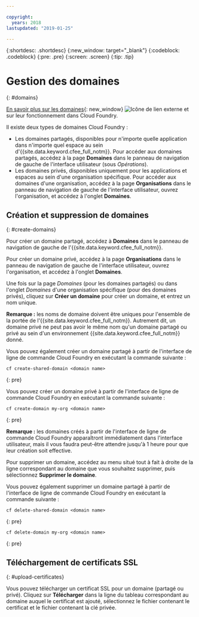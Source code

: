 ```yaml
---

copyright:
  years: 2018
lastupdated: "2019-01-25"

---
```


{:shortdesc: .shortdesc}
{:new_window: target="_blank"}
{:codeblock: .codeblock}
{:pre: .pre}
{:screen: .screen}
{:tip: .tip}


# Gestion des domaines
{: #domains}

[En savoir plus sur les domaines](https://docs.cloudfoundry.org/devguide/deploy-apps/routes-domains.html){: new_window} ![Icône de lien externe](../icons/launch-glyph.svg "Icône de lien externe") et sur leur fonctionnement dans Cloud Foundry.

Il existe deux types de domaines Cloud Foundry :
* Les domaines partagés, disponibles pour n'importe quelle application dans n'importe quel espace au sein d'{{site.data.keyword.cfee_full_notm}}.  Pour accéder aux domaines partagés, accédez à la page **Domaines** dans le panneau de navigation de gauche de l'interface utilisateur (sous *Opérations*).
* Les domaines privés, disponibles uniquement pour les applications et espaces au sein d'une organisation spécifique.  Pour accéder aux domaines d'une organisation, accédez à la page **Organisations** dans le panneau de navigation de gauche de l'interface utilisateur, ouvrez l'organisation, et accédez à l'onglet **Domaines**.

## Création et suppression de domaines
{: #create-domains}

Pour créer un domaine partagé, accédez à **Domaines** dans le panneau de navigation de gauche de l'{{site.data.keyword.cfee_full_notm}}.  

Pour créer un domaine privé, accédez à la page **Organisations** dans le panneau de navigation de gauche de l'interface utilisateur, ouvrez l'organisation, et accédez à l'onglet **Domaines**.

Une fois sur la page _Domaines_ (pour les domaines partagés) ou dans l'onglet _Domaines_ d'une organisation spécifique (pour des domaines privés), cliquez sur **Créer un domaine** pour créer un domaine, et entrez un nom unique.

**Remarque :** les noms de domaine doivent être uniques pour l'ensemble de la portée de l'{{site.data.keyword.cfee_full_notm}}.  Autrement dit, un domaine privé ne peut pas avoir le même nom qu'un domaine partagé ou privé au sein d'un environnement {{site.data.keyword.cfee_full_notm}} donné.

Vous pouvez également créer un domaine partagé à partir de l'interface de ligne de commande Cloud Foundry en exécutant la commande suivante :
  ```
  cf create-shared-domain <domain name>
  ```
  {: pre}
  
Vous pouvez créer un domaine privé à partir de l'interface de ligne de commande Cloud Foundry en exécutant la commande suivante :
  ```
  cf create-domain my-org <domain name>
  ```
  {: pre}
  
**Remarque :** les domaines créés à partir de l'interface de ligne de commande Cloud Foundry apparaîtront immédiatement dans l'interface utilisateur, mais il vous faudra peut-être attendre jusqu'à 1 heure pour que leur création soit effective.

Pour supprimer un domaine, accédez au menu situé tout à fait à droite de la ligne correspondant au domaine que vous souhaitez supprimer, puis sélectionnez **Supprimer le domaine**.
  
Vous pouvez également supprimer un domaine partagé à partir de l'interface de ligne de commande Cloud Foundry en exécutant la commande suivante :
  ```
  cf delete-shared-domain <domain name>
  ```
  {: pre}  
  
  ```
  cf delete-domain my-org <domain name>
  ```
  {: pre}
  
 
 ## Téléchargement de certificats SSL
 {: #upload-certificates}
 
Vous pouvez télécharger un certificat SSL pour un domaine (partagé ou privé). Cliquez sur **Télécharger** dans la ligne du tableau correspondant au domaine auquel le certificat est ajouté, sélectionnez le fichier contenant le certificat et le fichier contenant la clé privée.
  
